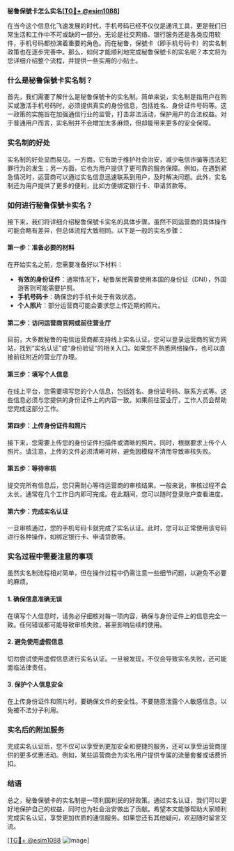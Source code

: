 **秘鲁保號卡怎么实名[[TG💪+ @esim1088](https://t.me/s/esim1088)]**

在当今这个信息化飞速发展的时代，手机号码已经不仅仅是通讯工具，更是我们日常生活和工作中不可或缺的一部分。无论是社交网络、银行服务还是各类应用软件，手机号码都扮演着重要的角色。而在秘鲁，保號卡（即手机号码卡）的实名制政策也在逐步完善中。那么，如何才能顺利地完成秘鲁保號卡的实名呢？本文将为您详细介绍整个流程，并提供一些实用的小贴士。

### 什么是秘鲁保號卡实名制？

首先，我们需要了解什么是秘鲁保號卡的实名制。简单来说，实名制是指用户在购买或激活手机号码时，必须提供真实的身份信息，包括姓名、身份证件号码等。这一政策的实施旨在加强通信行业的监管，打击非法活动，保护用户的合法权益。对于普通用户而言，实名制并不会增加太多麻烦，但却能带来更多的安全保障。

### 实名制的好处

实名制的好处显而易见。一方面，它有助于维护社会治安，减少电信诈骗等违法犯罪行为的发生；另一方面，它也为用户提供了更可靠的服务保障。例如，在遇到紧急情况时，运营商可以通过实名信息迅速联系到用户，及时解决问题。此外，实名制还为用户提供了更多的便利，比如方便绑定银行卡、申请贷款等。

### 如何进行秘鲁保號卡实名？

接下来，我们将详细介绍秘鲁保號卡实名的具体步骤。虽然不同运营商的具体操作可能会略有差异，但总体流程大致相同。以下是一般的实名步骤：

#### 第一步：准备必要的材料

在开始实名之前，您需要准备好以下材料：
- **有效的身份证件**：通常情况下，秘鲁居民需要使用本国的身份证（DNI），外国游客则可能需要护照。
- **手机号码卡**：确保您的手机卡处于有效状态。
- **个人照片**：部分运营商可能会要求您上传近期的照片。

#### 第二步：访问运营商官网或前往营业厅

目前，大多数秘鲁的电信运营商都支持线上实名认证。您可以登录运营商的官方网站，找到“实名认证”或“身份验证”的相关入口。如果您不熟悉网络操作，也可以直接前往附近的营业厅办理。

#### 第三步：填写个人信息

在线上平台，您需要填写您的个人信息，包括姓名、身份证号码、联系方式等。这些信息必须与您提供的身份证件上的内容一致。如果前往营业厅，工作人员会帮助您完成这部分工作。

#### 第四步：上传身份证件和照片

接下来，您需要上传您的身份证件扫描件或清晰的照片。同时，根据要求上传个人照片。请注意，上传的文件必须清晰可辨，避免因模糊不清而导致审核失败。

#### 第五步：等待审核

提交完所有信息后，您只需耐心等待运营商的审核结果。一般来说，审核过程不会太长，通常在几个工作日内即可完成。在此期间，您可以随时登录账户查看进度。

#### 第六步：完成实名认证

一旦审核通过，您的手机号码卡就完成了实名认证。此时，您可以正常使用该号码进行各种操作，如绑定银行卡、申请贷款等。

### 实名过程中需要注意的事项

虽然实名制流程相对简单，但在操作过程中仍需注意一些细节问题，以避免不必要的麻烦。

#### 1. 确保信息准确无误

在填写个人信息时，请务必仔细核对每一项内容，确保与身份证件上的信息完全一致。任何错误都可能导致审核失败，甚至影响后续的使用。

#### 2. 避免使用虚假信息

切勿尝试使用虚假信息进行实名认证。一旦被发现，不仅会导致实名失败，还可能面临法律责任。

#### 3. 保护个人信息安全

在上传身份证件和照片时，要确保文件的安全性。不要随意泄露个人敏感信息，以免被不法分子利用。

### 实名后的附加服务

完成实名认证后，您不仅可以享受到更加安全和便捷的服务，还可以享受运营商提供的更多优惠活动。例如，某些运营商会为实名用户提供专属的流量套餐或话费折扣。

### 结语

总之，秘鲁保號卡的实名制是一项利国利民的好政策。通过实名认证，我们可以更好地保护自己的权益，同时也为社会治安做出了贡献。希望本文能够帮助大家顺利完成实名认证，享受更加优质的通信服务。如果您还有其他疑问，欢迎随时留言交流。

[[TG💪+ @esim1088](https://t.me/s/esim1088) ![Image](https://i.postimg.cc/4NQfJmqS/Snipaste-2025-05-13-00-14-12.png)]